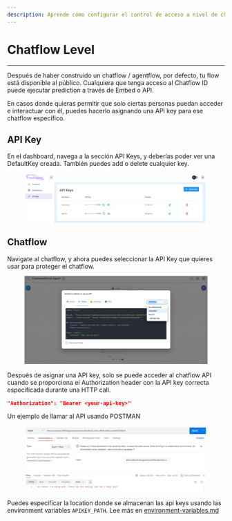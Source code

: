 ```yaml
---
description: Aprende cómo configurar el control de acceso a nivel de chatflow para tus instancias de AiMicromind
---
```


# Chatflow Level

***

Después de haber construido un chatflow / agentflow, por defecto, tu flow está disponible al público. Cualquiera que tenga acceso al Chatflow ID puede ejecutar prediction a través de Embed o API.

En casos donde quieras permitir que solo ciertas personas puedan acceder e interactuar con él, puedes hacerlo asignando una API key para ese chatflow específico.

## API Key

En el dashboard, navega a la sección API Keys, y deberías poder ver una DefaultKey creada. También puedes add o delete cualquier key.

<figure><img src="../../.gitbook/assets/image (6) (1) (1) (1) (1) (1) (1) (1) (1) (1) (1) (1).png" alt=""><figcaption></figcaption></figure>

## Chatflow

Navigate al chatflow, y ahora puedes seleccionar la API Key que quieres usar para proteger el chatflow.

<figure><img src="../../.gitbook/assets/image (3) (1) (1) (1) (1) (1) (1) (1) (1) (1) (1) (1) (1) (1) (1) (1) (1) (1) (1) (1) (1).png" alt=""><figcaption></figcaption></figure>

Después de asignar una API key, solo se puede acceder al chatflow API cuando se proporciona el Authorization header con la API key correcta especificada durante una HTTP call.

```json
"Authorization": "Bearer <your-api-key>"
```

Un ejemplo de llamar al API usando POSTMAN

<figure><img src="../../.gitbook/assets/image (1) (1) (1) (1) (1) (1) (1) (1) (1) (1) (1) (1) (1) (1) (1) (1) (1) (1) (1) (1) (1) (1) (1) (1) (1) (1) (1) (1) (1) (1) (1).png" alt=""><figcaption></figcaption></figure>

Puedes especificar la location donde se almacenan las api keys usando las environment variables `APIKEY_PATH`. Lee más en [environment-variables.md](../environment-variables.md "mention")
